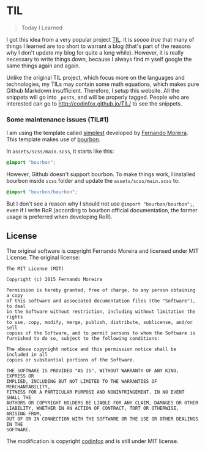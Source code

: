 # TIL

> Today I Learned

I got this idea from a very popular project [TIL](https://github.com/jbranchaud/til). It is *soooo true* that many of things I learned are too short to warrant a blog (that's part of the reasons why I don't update my blog for quite a long while). However, it is really necessary to write things down, because I always find m yself google the same things again and again.  

Unlike the original TIL project, which focus more on the languages and technologies, my TILs may contain some math equations, which makes pure Github Markdown insufficient. Therefore, I setup this website. All the snippets will go into `_posts`, and will be properly tagged. People who are interested can go to <http://codinfox.github.io/TIL/> to see the snippets.

### Some maintenance issues (TIL#1)

I am using the template called [simplest](https://github.com/nandomoreirame/simplest) developed by [Fernando Moreira](https://github.com/nandomoreirame). This template makes use of [bourbon](http://bourbon.io/).

In `assets/scss/main.scss`, it starts like this:

```scss
@import "bourbon";
```

However, Github doesn't support bourbon. To make things work, I installed bourbon inside `scss` folder and update the `assets/scss/main.scss` to:

```scss
@import "bourbon/bourbon";
```

But I don't see a reason why I should not use `@import "bourbon/bourbon";`, even if I write RoR (according to bourbon official documentation, the former usage is preferred when developing RoR).

## License

The original software is copyright Fernando Moreira and licensed under MIT License. The original license:

```
The MIT License (MIT)

Copyright (c) 2015 Fernando Moreira

Permission is hereby granted, free of charge, to any person obtaining a copy
of this software and associated documentation files (the "Software"), to deal
in the Software without restriction, including without limitation the rights
to use, copy, modify, merge, publish, distribute, sublicense, and/or sell
copies of the Software, and to permit persons to whom the Software is
furnished to do so, subject to the following conditions:

The above copyright notice and this permission notice shall be included in all
copies or substantial portions of the Software.

THE SOFTWARE IS PROVIDED "AS IS", WITHOUT WARRANTY OF ANY KIND, EXPRESS OR
IMPLIED, INCLUDING BUT NOT LIMITED TO THE WARRANTIES OF MERCHANTABILITY,
FITNESS FOR A PARTICULAR PURPOSE AND NONINFRINGEMENT. IN NO EVENT SHALL THE
AUTHORS OR COPYRIGHT HOLDERS BE LIABLE FOR ANY CLAIM, DAMAGES OR OTHER
LIABILITY, WHETHER IN AN ACTION OF CONTRACT, TORT OR OTHERWISE, ARISING FROM,
OUT OF OR IN CONNECTION WITH THE SOFTWARE OR THE USE OR OTHER DEALINGS IN THE
SOFTWARE.
```

The modification is copyright [codinfox](http://codinfox.github.io) and is still under MIT license.